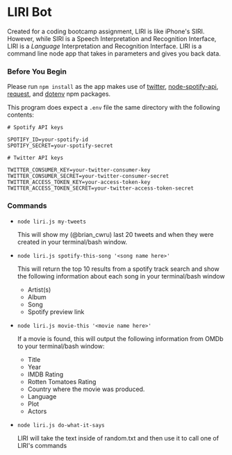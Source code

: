 # LIRI Bot

Created for a coding bootcamp assignment, LIRI is like iPhone's SIRI. However, while SIRI is a Speech Interpretation and Recognition Interface, LIRI is a *Language* Interpretation and Recognition Interface. LIRI is a command line node app that takes in parameters and gives you back data.

### Before You Begin

Please run `npm install` as the app makes use of [twitter](https://www.npmjs.com/package/twitter), [node-spotify-api](https://www.npmjs.com/package/node-spotify-api), [request](https://www.npmjs.com/package/request), and [dotenv](https://www.npmjs.com/package/dotenv) npm packages.

This program does expect a `.env` file the same directory with the following contents:
```
# Spotify API keys

SPOTIFY_ID=your-spotify-id
SPOTIFY_SECRET=your-spotify-secret

# Twitter API keys

TWITTER_CONSUMER_KEY=your-twitter-consumer-key
TWITTER_CONSUMER_SECRET=your-twitter-consumer-secret
TWITTER_ACCESS_TOKEN_KEY=your-access-token-key
TWITTER_ACCESS_TOKEN_SECRET=your-twitter-access-token-secret
```

### Commands

- `node liri.js my-tweets`
  
  This will show my (@brian_cwru) last 20 tweets and when they were created in your terminal/bash window.

- `node liri.js spotify-this-song '<song name here>'`

  This will return the top 10 results from a spotify track search and show the following information about each song in your terminal/bash window
  
  - Artist(s)
  - Album
  - Song
  - Spotify preview link

- `node liri.js movie-this '<movie name here>'`

  If a movie is found, this will output the following information from OMDb to your terminal/bash window:

  - Title
  - Year
  - IMDB Rating
  - Rotten Tomatoes Rating
  - Country where the movie was produced.
  - Language
  - Plot
  - Actors

- `node liri.js do-what-it-says`

  LIRI will take the text inside of random.txt and then use it to call one of LIRI's commands